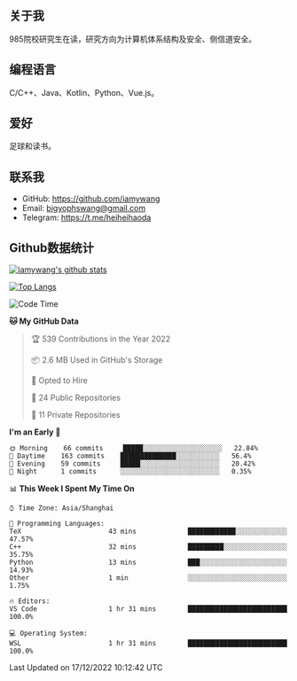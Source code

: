 ## 关于我

985院校研究生在读，研究方向为计算机体系结构及安全、侧信道安全。

## 编程语言

C/C++、Java、Kotlin、Python、Vue.js。

## 爱好

足球和读书。

## 联系我

- GitHub: https://github.com/iamywang
- Email: bigyophswang@gmail.com
- Telegram: https://t.me/heiheihaoda

## Github数据统计

[![iamywang's github stats](https://github-readme-stats.vercel.app/api?username=iamywang&count_private=true&show_icons=true)]()

[![Top Langs](https://github-readme-stats.vercel.app/api/top-langs/?username=iamywang&layout=compact)]()

<!--START_SECTION:waka-->
![Code Time](http://img.shields.io/badge/Code%20Time-628%20hrs%2011%20mins-blue)

**🐱 My GitHub Data** 

> 🏆 539 Contributions in the Year 2022
 > 
> 📦 2.6 MB Used in GitHub's Storage 
 > 
> 💼 Opted to Hire
 > 
> 📜 24 Public Repositories 
 > 
> 🔑 11 Private Repositories  
 > 
**I'm an Early 🐤** 

```text
🌞 Morning    66 commits     █████░░░░░░░░░░░░░░░░░░░░   22.84% 
🌆 Daytime    163 commits    ██████████████░░░░░░░░░░░   56.4% 
🌃 Evening    59 commits     █████░░░░░░░░░░░░░░░░░░░░   20.42% 
🌙 Night      1 commits      ░░░░░░░░░░░░░░░░░░░░░░░░░   0.35%

```


📊 **This Week I Spent My Time On** 

```text
⌚︎ Time Zone: Asia/Shanghai

💬 Programming Languages: 
TeX                      43 mins             ████████████░░░░░░░░░░░░░   47.57% 
C++                      32 mins             █████████░░░░░░░░░░░░░░░░   35.75% 
Python                   13 mins             ███░░░░░░░░░░░░░░░░░░░░░░   14.93% 
Other                    1 min               ░░░░░░░░░░░░░░░░░░░░░░░░░   1.75%

🔥 Editors: 
VS Code                  1 hr 31 mins        █████████████████████████   100.0%

💻 Operating System: 
WSL                      1 hr 31 mins        █████████████████████████   100.0%

```


 Last Updated on 17/12/2022 10:12:42 UTC
<!--END_SECTION:waka-->
